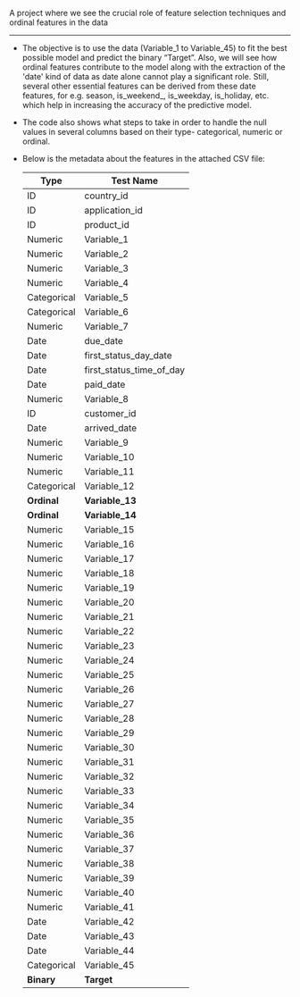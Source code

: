A project where we see the crucial role of feature selection techniques and ordinal features in the data

---
* The objective is to use the data (Variable_1 to Variable_45) to fit the best possible model and predict the binary “Target”. Also, we will see how ordinal features contribute to the model along with the extraction of the 'date' kind of data as date alone cannot play a significant role. Still, several other essential features can be derived from these date features, for e.g. season, is_weekend_, is_weekday, is_holiday, etc. which help in increasing the accuracy of the predictive model.
* The code also shows what steps to take in order to handle the null values in several columns based on their type- categorical, numeric or ordinal.
* Below is the metadata about the features in the attached CSV file:

  | Type     | Test Name |
  |----------|-----|
  | ID    | country_id  |
  | ID    | application_id  |
  | ID    | product_id  |
  | Numeric | Variable_1 |
  | Numeric | Variable_2 |
  | Numeric | Variable_3 |
  | Numeric | Variable_4 |
  | Categorical | Variable_5 |
  | Categorical | Variable_6 |
  | Numeric | Variable_7 |
  | Date | due_date |
  | Date | first_status_day_date |
  | Date | first_status_time_of_day |
  | Date | paid_date |
  | Numeric | Variable_8 |
  | ID | customer_id |  
  | Date | arrived_date |
  | Numeric | Variable_9 |
  | Numeric | Variable_10 |
  | Numeric | Variable_11 |
  | Categorical | Variable_12 |
  | **Ordinal** | **Variable_13** |
  | **Ordinal** | **Variable_14** |
  | Numeric | Variable_15 |
  | Numeric | Variable_16 |
  | Numeric | Variable_17 |
  | Numeric | Variable_18 |
  | Numeric | Variable_19 |
  | Numeric | Variable_20 |
  | Numeric | Variable_21 |
  | Numeric | Variable_22 |
  | Numeric | Variable_23 |
  | Numeric | Variable_24 |
  | Numeric | Variable_25 |
  | Numeric | Variable_26 |
  | Numeric | Variable_27 |
  | Numeric | Variable_28 |
  | Numeric | Variable_29 |
  | Numeric | Variable_30 |
  | Numeric | Variable_31 |
  | Numeric | Variable_32 |
  | Numeric | Variable_33 |
  | Numeric | Variable_34 |
  | Numeric | Variable_35 |
  | Numeric | Variable_36 |
  | Numeric | Variable_37 |
  | Numeric | Variable_38 |
  | Numeric | Variable_39 |
  | Numeric | Variable_40 |
  | Numeric | Variable_41 |
  | Date | Variable_42 |
  | Date | Variable_43 |
  | Date | Variable_44 |
  | Categorical | Variable_45 |
  | **Binary** | **Target** |
  
  
  
  
  
  
